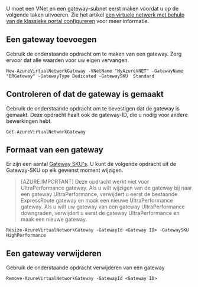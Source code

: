 U moet een VNet en een gateway-subnet eerst maken voordat u op de volgende taken uitvoeren. Zie het artikel [een virtuele netwerk met behulp van de klassieke portal configureren](../articles/expressroute/expressroute-howto-vnet-portal-classic.md) voor meer informatie.   

## <a name="add-a-gateway"></a>Een gateway toevoegen

Gebruik de onderstaande opdracht om te maken van een gateway. Zorg ervoor dat alle waarden voor uw eigen vervangen.

    New-AzureVirtualNetworkGateway -VNetName "MyAzureVNET" -GatewayName "ERGateway" -GatewayType Dedicated -GatewaySKU  Standard

## <a name="verify-the-gateway-was-created"></a>Controleren of dat de gateway is gemaakt

Gebruik de onderstaande opdracht om te bevestigen dat de gateway is gemaakt. Deze opdracht haalt ook de gateway-ID, die u nodig voor andere bewerkingen hebt.

    Get-AzureVirtualNetworkGateway

## <a name="resize-a-gateway"></a>Formaat van een gateway

Er zijn een aantal [Gateway SKU's](../articles/expressroute/expressroute-about-virtual-network-gateways.md). U kunt de volgende opdracht uit de Gateway-SKU op elk gewenst moment wijzigen.

>[AZURE.IMPORTANT] Deze opdracht werkt niet voor UltraPerformance gateway. Als u wilt wijzigen van de gateway bij naar een gateway UltraPerformance, verwijdert u eerst de bestaande ExpressRoute gateway en maak een nieuwe UltraPerformance gateway. Als u wilt uw gateway van een gateway UltraPerformance downgraden, verwijdert u eerst de gateway UltraPerformance en maak een nieuwe gateway. 

    Resize-AzureVirtualNetworkGateway -GatewayId <Gateway ID> -GatewaySKU HighPerformance

## <a name="remove-a-gateway"></a>Een gateway verwijderen

Gebruik de onderstaande opdracht verwijderen van een gateway

    Remove-AzureVirtualNetworkGateway -GatewayId <Gateway ID>